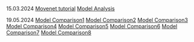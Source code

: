 15.03.2024
[Movenet tutorial](https://www.tensorflow.org/lite/models/pose_estimation/overview)
[Model Analysis](https://www.mdpi.com/1999-5903/14/12/380)

19.05.2024
[Model Comparison1](https://medium.com/augmented-startups/top-9-pose-estimation-models-of-2022-70d00b11db43)
[Model Comparison2](https://github.com/wecet/Comparison-and-Review-of-Pose-Estimation-Implementations/blob/main/Investigating_Pose_Estimation_Techniques.pdf)
[Model Comparison3](https://pallawi-ds.medium.com/which-human-pose-estimation-model-should-you-pick-to-realise-your-ideas-for-a-video-analytics-6ca754cc1f4e)
[Model Comparison4](https://viso.ai/deep-learning/pose-estimation-ultimate-overview/)
[Model Comparison5](https://link.springer.com/article/10.1007/s00138-023-01448-5)
[Model Comparison6](https://learnopencv.com/pose-detection-comparison-wrnchai-vs-openpose/)
[Model Comparison7](https://tigerprints.clemson.edu/cgi/viewcontent.cgi?article=2290&context=all_theses)
[Model Comparison8](https://www.researchgate.net/figure/Comparison-results-for-3D-pose-detection-without-Middle-and-with-Right_fig4_334016183)
